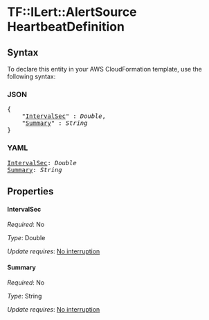 # TF::ILert::AlertSource HeartbeatDefinition

## Syntax

To declare this entity in your AWS CloudFormation template, use the following syntax:

### JSON

<pre>
{
    "<a href="#intervalsec" title="IntervalSec">IntervalSec</a>" : <i>Double</i>,
    "<a href="#summary" title="Summary">Summary</a>" : <i>String</i>
}
</pre>

### YAML

<pre>
<a href="#intervalsec" title="IntervalSec">IntervalSec</a>: <i>Double</i>
<a href="#summary" title="Summary">Summary</a>: <i>String</i>
</pre>

## Properties

#### IntervalSec

_Required_: No

_Type_: Double

_Update requires_: [No interruption](https://docs.aws.amazon.com/AWSCloudFormation/latest/UserGuide/using-cfn-updating-stacks-update-behaviors.html#update-no-interrupt)

#### Summary

_Required_: No

_Type_: String

_Update requires_: [No interruption](https://docs.aws.amazon.com/AWSCloudFormation/latest/UserGuide/using-cfn-updating-stacks-update-behaviors.html#update-no-interrupt)

